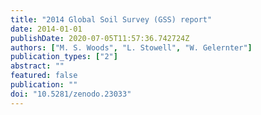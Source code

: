 ```yaml
---
title: "2014 Global Soil Survey (GSS) report"
date: 2014-01-01
publishDate: 2020-07-05T11:57:36.742724Z
authors: ["M. S. Woods", "L. Stowell", "W. Gelernter"]
publication_types: ["2"]
abstract: ""
featured: false
publication: ""
doi: "10.5281/zenodo.23033"
---
```


